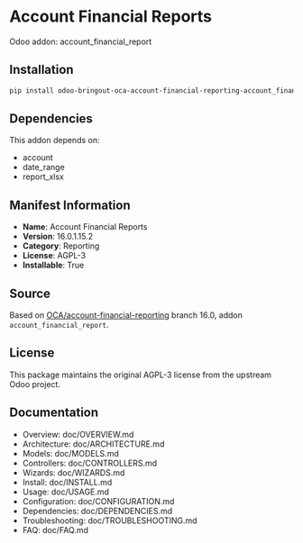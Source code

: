 # Account Financial Reports

Odoo addon: account_financial_report

## Installation

```bash
pip install odoo-bringout-oca-account-financial-reporting-account_financial_report
```

## Dependencies

This addon depends on:
- account
- date_range
- report_xlsx

## Manifest Information

- **Name**: Account Financial Reports
- **Version**: 16.0.1.15.2
- **Category**: Reporting
- **License**: AGPL-3
- **Installable**: True

## Source

Based on [OCA/account-financial-reporting](https://github.com/OCA/account-financial-reporting) branch 16.0, addon `account_financial_report`.

## License

This package maintains the original AGPL-3 license from the upstream Odoo project.

## Documentation

- Overview: doc/OVERVIEW.md
- Architecture: doc/ARCHITECTURE.md
- Models: doc/MODELS.md
- Controllers: doc/CONTROLLERS.md
- Wizards: doc/WIZARDS.md
- Install: doc/INSTALL.md
- Usage: doc/USAGE.md
- Configuration: doc/CONFIGURATION.md
- Dependencies: doc/DEPENDENCIES.md
- Troubleshooting: doc/TROUBLESHOOTING.md
- FAQ: doc/FAQ.md
